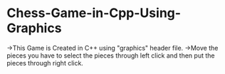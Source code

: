# Chess-Game-in-Cpp-Using-Graphics
->This Game is Created in C++ using "graphics" header file.
->Move the pieces you have to select the pieces through left click and then put the pieces through right click.
